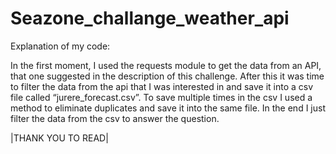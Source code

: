 # Seazone_challange_weather_api

Explanation of my code: 

	
In the first moment, I used the requests module to get the data from an API, that
one suggested in the description of this challenge. After this it was time to filter
the data from the api that I was interested in and save it into a csv file called
“jurere_forecast.csv”. To save multiple times in the csv I used a method to eliminate
 duplicates and save it into the same file. In the end I just filter the
data from the csv to answer the question.

|THANK YOU TO READ|
